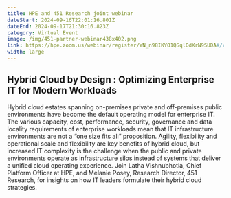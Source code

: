```yaml
---
title: HPE and 451 Research joint webinar
dateStart: 2024-09-16T22:01:16.801Z
dateEnd: 2024-09-17T21:30:16.823Z
category: Virtual Event
image: /img/451-partner-webinar438x402.png
link: https://hpe.zoom.us/webinar/register/WN_n98IKYO1QSqlOdXrN9SUDA#/registration
width: large
---
```

## Hybrid Cloud by Design : Optimizing Enterprise IT for Modern Workloads

Hybrid cloud estates spanning on-premises private and off-premises public environments have become the default operating model for enterprise IT. The various capacity, cost, performance, security, governance and data locality requirements of enterprise workloads mean that IT infrastructure environments are not a “one size fits all” proposition. Agility, flexibility and operational scale and flexibility are key benefits of hybrid cloud, but increased IT complexity is the challenge when the public and private environments operate as infrastructure silos instead of systems that deliver a unified cloud operating experience. Join Latha Vishnubhotla, Chief Platform Officer at HPE, and Melanie Posey, Research Director, 451 Research, for insights on how IT leaders formulate their hybrid cloud strategies.